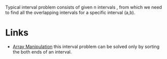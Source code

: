 Typical interval problem consists of given n intervals , from which we need to find all the overlapping intervals for a specific interval (a,b).

Links
======

- [Array Manipulation](https://www.hackerrank.com/challenges/crush/) this interval problem can be solved only by sorting the both ends of an interval.
